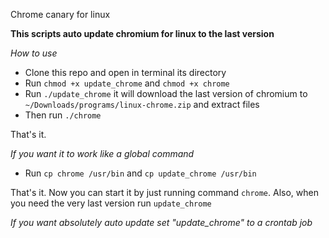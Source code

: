 

Chrome canary for linux

**This scripts auto update chromium for linux to the last version**

*How to use*

 * Clone this repo and open in terminal its directory
 * Run `chmod +x update_chrome` and `chmod +x chrome`
 * Run `./update_chrome` it will download the last version of chromium to `~/Downloads/programs/linux-chrome.zip` and extract files
 * Then run `./chrome`

 That's it.

 *If you want it to work like a global command*

 * Run `cp chrome /usr/bin` and `cp update_chrome /usr/bin`

 That's it. Now you can start it by just running command `chrome`. Also, when you need the very last version run `update_chrome`

 *If you want absolutely auto update set "update_chrome" to a crontab job*
